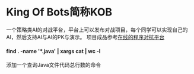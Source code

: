 # King Of Bots简称KOB
一个策略类AI的对战平台，平台上可以发布对战项目，每个同学可以实现自己的AI，然后支持AI与AI的PK与演示。
项目成品参考[在线的程序对抗平台](https://www.botzone.org.cn/)

#### find . -name '*.java' | xargs cat | wc -l
添加一个查询Java文件代码总行数的命令
